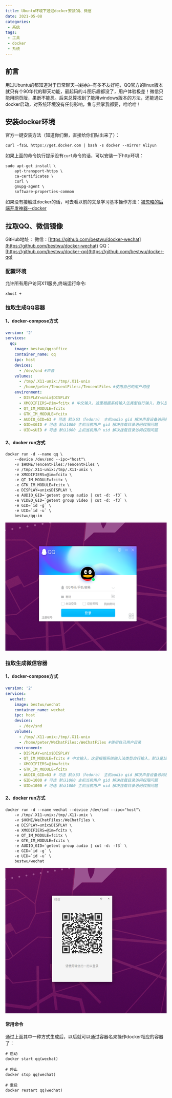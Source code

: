 ```yaml
---
title: Ubuntu环境下通过docker安装QQ、微信
date: 2021-05-08
categories: 
 - 系统
tags:
 - 工具
 - docker
 - 系统
---
```


## 前言
用过Ubuntu的都知道对于日常聊天~~（划水）~~有多不友好吧，QQ官方的linux版本就只有个90年代的聊天功能，最起码的斗图乐趣都没了，用户体验极差！微信只能用网页版，果断不能忍。后来总算找到了能用windows版本的方法，还能通过docker启动，对系统环境没有任何影响，鱼与熊掌我都要，哈哈哈！

## 安装docker环境
官方一键安装方法（知道你们懒，直接给你们贴出来了）：
```
curl -fsSL https://get.docker.com | bash -s docker --mirror Aliyun
```
如果上面的命令执行提示没有`curl`命令的话，可以安装一下http环境：
```
sudo apt-get install \
    apt-transport-https \
    ca-certificates \
    curl \
    gnupg-agent \
    software-properties-common
```
如果没有接触过docker的话，可去看以前的文章学习基本操作方法：[被忽略的后端开发神器--docker](../../backend/201812/20181226-docker.md)

## 拉取QQ、微信镜像
GitHub地址：
微信：[https://github.com/bestwu/docker-wechat](https://github.com/bestwu/docker-wechat)
QQ：[https://github.com/bestwu/docker-qq](https://github.com/bestwu/docker-qq)

### 配置环境
允许所有用户访问X11服务,终端运行命令:
```
xhost +
```

### 拉取生成QQ容器

#### 1、docker-compose方式
```yaml
version: '2'
services:
  qq:
    image: bestwu/qq:office
    container_name: qq
    ipc: host
    devices:
      - /dev/snd #声音
    volumes:
      - /tmp/.X11-unix:/tmp/.X11-unix
      - /home/peter/TencentFiles:/TencentFiles #使用自己的用户路径
    environment:
      - DISPLAY=unix$DISPLAY
      - XMODIFIERS=@im=fcitx # 中文输入，这里根据系统输入法类型自行输入，默认是IBus
      - QT_IM_MODULE=fcitx
      - GTK_IM_MODULE=fcitx
      - AUDIO_GID=63 # 可选 默认63（fedora） 主机audio gid 解决声音设备访问权限问题
      - GID=$GID # 可选 默认1000 主机当前用户 gid 解决挂载目录访问权限问题
      - UID=$UID # 可选 默认1000 主机当前用户 uid 解决挂载目录访问权限问题
```
#### 2、docker run方式
```
docker run -d --name qq \
    --device /dev/snd --ipc="host"\
    -v $HOME/TencentFiles:/TencentFiles \
	-v /tmp/.X11-unix:/tmp/.X11-unix \
    -e XMODIFIERS=@im=fcitx \
    -e QT_IM_MODULE=fcitx \
    -e GTK_IM_MODULE=fcitx \
    -e DISPLAY=unix$DISPLAY \
    -e AUDIO_GID=`getent group audio | cut -d: -f3` \
    -e VIDEO_GID=`getent group video | cut -d: -f3` \
    -e GID=`id -g` \
    -e UID=`id -u` \
    bestwu/qq:im
```
![启动QQ界面](./images/qq_start.png)

### 拉取生成微信容器

#### 1、docker-compose方式
```yaml
version: '2'
services:
  wechat:
    image: bestwu/wechat
    container_name: wechat
    ipc: host
    devices:
      - /dev/snd
    volumes:
      - /tmp/.X11-unix:/tmp/.X11-unix
      - /home/peter/WeChatFiles:/WeChatFiles #使用自己用户目录
    environment:
      - DISPLAY=unix$DISPLAY
      - QT_IM_MODULE=fcitx # 中文输入，这里根据系统输入法类型自行输入，默认是IBus
      - XMODIFIERS=@im=fcitx
      - GTK_IM_MODULE=fcitx
      - AUDIO_GID=63 # 可选 默认63（fedora） 主机audio gid 解决声音设备访问权限问题
      - GID=1000 # 可选 默认1000 主机当前用户 gid 解决挂载目录访问权限问题
      - UID=1000 # 可选 默认1000 主机当前用户 uid 解决挂载目录访问权限问题
```

#### 2、docker run方式
```
docker run -d --name wechat --device /dev/snd --ipc="host"\
    -v /tmp/.X11-unix:/tmp/.X11-unix \
    -v $HOME/WeChatFiles:/WeChatFiles \
    -e DISPLAY=unix$DISPLAY \
    -e XMODIFIERS=@im=fcitx \
    -e QT_IM_MODULE=fcitx \
    -e GTK_IM_MODULE=fcitx \
    -e AUDIO_GID=`getent group audio | cut -d: -f3` \
    -e GID=`id -g` \
    -e UID=`id -u` \
    bestwu/wechat
```
![启动微信界面](./images/wechat_start.png)

#### 常用命令
通过上面其中一种方式生成后，以后就可以通过容器名来操作docker相应的容器了：
```
# 启动
docker start qq(wechat)

# 停止
docker stop qq(wechat)

# 重启
docker restart qq(wechat)
```

